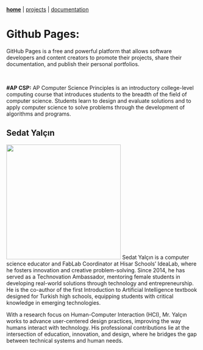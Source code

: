 **[home](README.md)** | [projects](projects.md) | [documentation](documentation.md)
# **Github Pages:**

GitHub Pages is a free and powerful platform that allows software developers and content creators to promote their projects, share their documentation, and publish their personal portfolios.

<br>

**#AP CSP:**
AP Computer Science Principles is an introductory college-level computing course that introduces students to the breadth of the field of computer science. Students learn to design and evaluate solutions and to apply computer science to solve problems through the development of algorithms and programs. 

## Sedat Yalçın
<img src="Sedat yalçın.jpg" width="300">
Sedat Yalçın is a computer science educator and FabLab Coordinator at Hisar Schools’ IdeaLab, where he fosters innovation and creative problem-solving. Since 2014, he has served as a Technovation Ambassador, mentoring female students in developing real-world solutions through technology and entrepreneurship. He is the co-author of the first Introduction to Artificial Intelligence textbook designed for Turkish high schools, equipping students with critical knowledge in emerging technologies.

With a research focus on Human-Computer Interaction (HCI), Mr. Yalçın works to advance user-centered design practices, improving the way humans interact with technology. His professional contributions lie at the intersection of education, innovation, and design, where he bridges the gap between technical systems and human needs.
